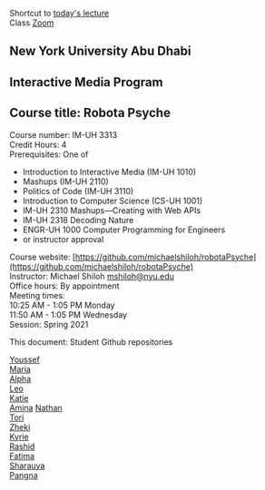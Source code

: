Shortcut to [today's lecture](lectureNotes.md/#todays-lecture)    
Class [Zoom](https://nyu.zoom.us/j/97015960666)  

## New York University Abu Dhabi  
## Interactive Media Program
## Course title: Robota Psyche  
Course number: IM-UH 3313  
Credit Hours: 4       
Prerequisites: One of  
- Introduction to Interactive Media (IM-UH 1010)
- Mashups (IM-UH 2110)
- Politics of Code (IM-UH 3110)
- Introduction to Computer Science (CS-UH 1001)
- IM-UH 2310 Mashups—Creating with Web APIs
- IM-UH 2318 Decoding Nature
- ENGR-UH 1000 Computer Programming for Engineers
- or instructor approval  

Course website:
[https://github.com/michaelshiloh/robotaPsyche](https://github.com/michaelshiloh/robotaPsyche)    
Instructor: Michael Shiloh mshiloh@nyu.edu    
Office hours: By appointment  
Meeting times:        
10:25 AM - 1:05 PM Monday      
11:50 AM - 1:05 PM Wednesday      
Session: Spring 2021     

This document: Student Github repositories

[Youssef](https://github.com/youssef-ahamid/robotaPsyche)    
[Maria](https://github.com/mariaalkhaja/RobotaPsyche)  
[Alpha](https://github.com/Alphaam/RobotaPsyche)    
[Leo](https://github.com/leodunadan/RobotaPsyche)    
[Katie](https://github.com/katieferreol/RobotaPsyche)    
[Amina](https://github.com/ak7588/robota_psyche)
[Nathan](https://github.com/Nathan213/RobotaPsyche)  
[Tori](https://github.com/VMonde14/RobotaPsyche)    
[Zheki](https://github.com/Zheki/RobotaPsyche)  
[Kyrie](https://github.com/Kyrie21323/RobotaPsyche)    
[Rashid](https://github.com/raq217/RobotaPsyche)  
[Fatima](https://github.com/FatimaAlmaazmi/RobotaPsyche)  
[Sharauya](https://github.com/shaurya-io/RobotaPsyche)  
[Pangna](https://github.com/pangnasun/RobotaPsyche)
